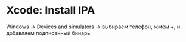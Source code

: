 # Xcode: Install IPA

Windows -&gt; Devices and simulators -&gt; выбираем телефон, жмем +, и добавляем подписанный бинарь

